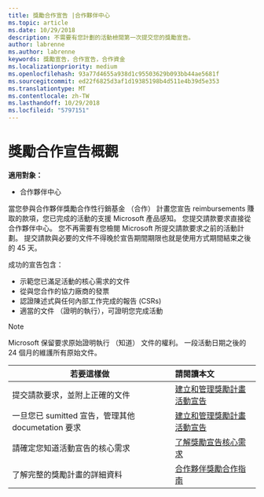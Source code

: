 ```yaml
---
title: 獎勵合作宣告 |合作夥伴中心
ms.topic: article
ms.date: 10/29/2018
description: 不需要有您計劃的活動檢閱第一次提交您的獎勵宣告。
author: labrenne
ms.author: labrenne
keywords: 獎勵宣告，合作宣告，合作資金
ms.localizationpriority: medium
ms.openlocfilehash: 93a77d4655a938d1c95503629b093bb44ae5681f
ms.sourcegitcommit: ed22f6825d3af1d19385198b4d511e4b39d5e353
ms.translationtype: MT
ms.contentlocale: zh-TW
ms.lasthandoff: 10/29/2018
ms.locfileid: "5797151"
---
```

# <a name="incentives-co-op-claims-overview"></a>獎勵合作宣告概觀

**適用對象：**

- 合作夥伴中心

當您參與合作夥伴獎勵合作性行銷基金 （合作） 計畫您宣告 reimbursements 賺取的款項，您已完成的活動的支援 Microsoft 產品感知。 您提交請款要求直接從合作夥伴中心。 您不再需要有您檢閱 Microsoft 所提交請款要求之前的活動計劃。 提交請款與必要的文件不得晚於宣告期間期限也就是使用方式期間結束之後的 45 天。 

成功的宣告包含：

- 示範您已滿足活動的核心需求的文件
- 從與您合作的協力廠商的發票
- 認證陳述式與任何內部工作完成的報告 (CSRs)
- 適當的文件 （證明的執行），可證明您完成活動 

>[!NOTE]
>Microsoft 保留要求原始證明執行 （知道） 文件的權利。 一段活動日期之後的 24 個月的維護所有原始文件。 

|**若要這樣做**   |**請閱讀本文**   |
|-----------------|:--------------------------------------|
|提交請款要求，並附上正確的文件|[建立和管理獎勵計畫活動宣告](create-incentives-claims.md)|
|一旦您已 sumitted 宣告，管理其他 documetation 要求|[建立和管理獎勵計畫活動宣告](create-incentives-claims.md)  |
|請確定您知道活動宣告的核心需求|[了解獎勵宣告核心需求](core-requirements.md)   |
|了解完整的獎勵計畫的詳細資料|[合作夥伴獎勵合作指南](https://assets.microsoft.com/coop-guidebook.pdf)
                                                                                 
                                   